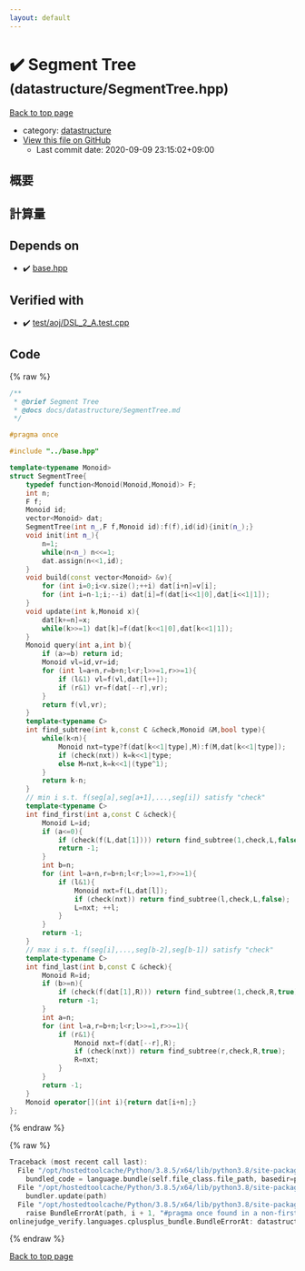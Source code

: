 ```yaml
---
layout: default
---
```


<!-- mathjax config similar to math.stackexchange -->
<script type="text/javascript" async
  src="https://cdnjs.cloudflare.com/ajax/libs/mathjax/2.7.5/MathJax.js?config=TeX-MML-AM_CHTML">
</script>
<script type="text/x-mathjax-config">
  MathJax.Hub.Config({
    TeX: { equationNumbers: { autoNumber: "AMS" }},
    tex2jax: {
      inlineMath: [ ['$','$'] ],
      processEscapes: true
    },
    "HTML-CSS": { matchFontHeight: false },
    displayAlign: "left",
    displayIndent: "2em"
  });
</script>

<script type="text/javascript" src="https://cdnjs.cloudflare.com/ajax/libs/jquery/3.4.1/jquery.min.js"></script>
<script src="https://cdn.jsdelivr.net/npm/jquery-balloon-js@1.1.2/jquery.balloon.min.js" integrity="sha256-ZEYs9VrgAeNuPvs15E39OsyOJaIkXEEt10fzxJ20+2I=" crossorigin="anonymous"></script>
<script type="text/javascript" src="../../assets/js/copy-button.js"></script>
<link rel="stylesheet" href="../../assets/css/copy-button.css" />


# :heavy_check_mark: Segment Tree <small>(datastructure/SegmentTree.hpp)</small>

<a href="../../index.html">Back to top page</a>

* category: <a href="../../index.html#8dc87745f885a4cc532acd7b15b8b5fe">datastructure</a>
* <a href="{{ site.github.repository_url }}/blob/master/datastructure/SegmentTree.hpp">View this file on GitHub</a>
    - Last commit date: 2020-09-09 23:15:02+09:00




## 概要

## 計算量

## Depends on

* :heavy_check_mark: <a href="../base.hpp.html">base.hpp</a>


## Verified with

* :heavy_check_mark: <a href="../../verify/test/aoj/DSL_2_A.test.cpp.html">test/aoj/DSL_2_A.test.cpp</a>


## Code

<a id="unbundled"></a>
{% raw %}
```cpp
/**
 * @brief Segment Tree
 * @docs docs/datastructure/SegmentTree.md
 */

#pragma once

#include "../base.hpp"

template<typename Monoid>
struct SegmentTree{
    typedef function<Monoid(Monoid,Monoid)> F;
    int n;
    F f;
    Monoid id;
    vector<Monoid> dat;
    SegmentTree(int n_,F f,Monoid id):f(f),id(id){init(n_);}
    void init(int n_){
        n=1;
        while(n<n_) n<<=1;
        dat.assign(n<<1,id);
    }
    void build(const vector<Monoid> &v){
        for (int i=0;i<v.size();++i) dat[i+n]=v[i];
        for (int i=n-1;i;--i) dat[i]=f(dat[i<<1|0],dat[i<<1|1]);
    }
    void update(int k,Monoid x){
        dat[k+=n]=x;
        while(k>>=1) dat[k]=f(dat[k<<1|0],dat[k<<1|1]);
    }
    Monoid query(int a,int b){
        if (a>=b) return id;
        Monoid vl=id,vr=id;
        for (int l=a+n,r=b+n;l<r;l>>=1,r>>=1){
            if (l&1) vl=f(vl,dat[l++]);
            if (r&1) vr=f(dat[--r],vr);
        }
        return f(vl,vr);
    }
    template<typename C>
    int find_subtree(int k,const C &check,Monoid &M,bool type){
        while(k<n){
            Monoid nxt=type?f(dat[k<<1|type],M):f(M,dat[k<<1|type]);
            if (check(nxt)) k=k<<1|type;
            else M=nxt,k=k<<1|(type^1);
        }
        return k-n;
    }
    // min i s.t. f(seg[a],seg[a+1],...,seg[i]) satisfy "check"
    template<typename C>
    int find_first(int a,const C &check){
        Monoid L=id;
        if (a<=0){
            if (check(f(L,dat[1]))) return find_subtree(1,check,L,false);
            return -1;
        }
        int b=n;
        for (int l=a+n,r=b+n;l<r;l>>=1,r>>=1){
            if (l&1){
                Monoid nxt=f(L,dat[l]);
                if (check(nxt)) return find_subtree(l,check,L,false);
                L=nxt; ++l;
            }
        }
        return -1;
    }
    // max i s.t. f(seg[i],...,seg[b-2],seg[b-1]) satisfy "check"
    template<typename C>
    int find_last(int b,const C &check){
        Monoid R=id;
        if (b>=n){
            if (check(f(dat[1],R))) return find_subtree(1,check,R,true);
            return -1;
        }
        int a=n;
        for (int l=a,r=b+n;l<r;l>>=1,r>>=1){
            if (r&1){
                Monoid nxt=f(dat[--r],R);
                if (check(nxt)) return find_subtree(r,check,R,true);
                R=nxt;
            }
        }
        return -1;
    }
    Monoid operator[](int i){return dat[i+n];}
};
```
{% endraw %}

<a id="bundled"></a>
{% raw %}
```cpp
Traceback (most recent call last):
  File "/opt/hostedtoolcache/Python/3.8.5/x64/lib/python3.8/site-packages/onlinejudge_verify/docs.py", line 349, in write_contents
    bundled_code = language.bundle(self.file_class.file_path, basedir=pathlib.Path.cwd())
  File "/opt/hostedtoolcache/Python/3.8.5/x64/lib/python3.8/site-packages/onlinejudge_verify/languages/cplusplus.py", line 185, in bundle
    bundler.update(path)
  File "/opt/hostedtoolcache/Python/3.8.5/x64/lib/python3.8/site-packages/onlinejudge_verify/languages/cplusplus_bundle.py", line 310, in update
    raise BundleErrorAt(path, i + 1, "#pragma once found in a non-first line")
onlinejudge_verify.languages.cplusplus_bundle.BundleErrorAt: datastructure/SegmentTree.hpp: line 6: #pragma once found in a non-first line

```
{% endraw %}

<a href="../../index.html">Back to top page</a>

